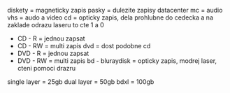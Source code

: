 diskety = magneticky zapis
pasky = dulezite zapisy datacenter
mc = audio
vhs = audo a video
cd = opticky zapis, dela prohlubne do cedecka a na zaklade odrazu laseru to cte 1 a 0
- CD - R = jednou zapsat
- CD - RW = multi zapis
dvd = dost podobne cd
- DVD - R = jednou zapsat
- DVD - RW = multi zapis
bd - bluraydisk = opticky zapis, modrej laser, cteni pomoci drazru

single layer = 25gb
dual layer = 50gb
bdxl = 100gb